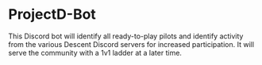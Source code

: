 # ProjectD-Bot
This Discord bot will identify all ready-to-play pilots and identify activity from the various Descent Discord servers for increased participation. It will serve the community with a 1v1 ladder at a later time.  
